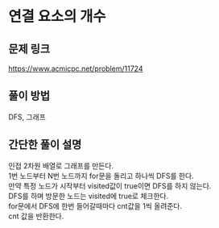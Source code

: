 # 연결 요소의 개수

## 문제 링크
https://www.acmicpc.net/problem/11724

## 풀이 방법
DFS, 그래프

## 간단한 풀이 설명
인접 2차원 배열로 그래프를 만든다.<br>
1번 노드부터 N번 노드까지 for문을 돌리고 하나씩 DFS를 한다.<br>
만약 특정 노드가 시작부터 visited값이 true이면 DFS를 하지 않는다.<br>
DFS를 하며 방문한 노드는 visited에 true로 체크한다.<br>
for문에서 DFS에 한번 들어갈때마다 cnt값을 1씩 올려준다.<br>
cnt 값을 반환한다.<br>